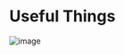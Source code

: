 # Useful Things

![image](https://user-images.githubusercontent.com/62976976/115101268-6693b900-9ef7-11eb-9877-f9dbd86d8660.png)
